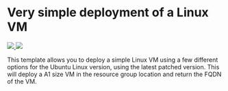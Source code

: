 # Very simple deployment of a Linux VM

<a href="https://portal.azure.com/#create/Microsoft.Template/uri/https://raw.githubusercontent.com/heatherbshapiro/azure-quickstart-templates/master/101-vm-simple-linux/azuredeploy.json" target="_blank">
    <img src="http://azuredeploy.net/deploybutton.png"/>
</a>
<a href="http://armviz.io/#/?load=https://raw.githubusercontent.com/heatherbshapiro/azure-quickstart-templates/master/101-vm-simple-linux/azuredeploy.json" target="_blank">
    <img src="http://armviz.io/visualizebutton.png"/>
</a>


This template allows you to deploy a simple Linux VM using a few different options for the Ubuntu Linux version, using the latest patched version. This will deploy a A1 size VM in the resource group location and return the FQDN of the VM.
